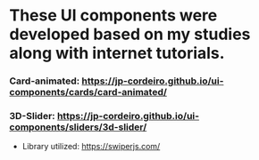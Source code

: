 # These UI components were developed based on my studies along with internet tutorials.

### Card-animated: https://jp-cordeiro.github.io/ui-components/cards/card-animated/

### 3D-Slider: https://jp-cordeiro.github.io/ui-components/sliders/3d-slider/
* Library utilized: https://swiperjs.com/

